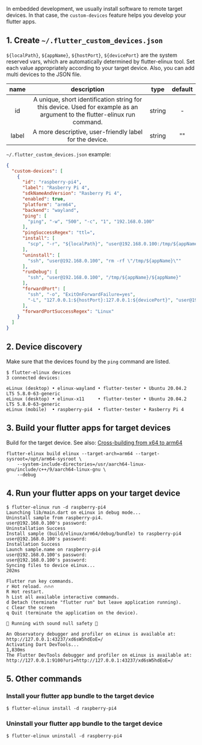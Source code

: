 In embedded development, we usually install software to remote target devices. In that case, the `custom-devices` feature helps you develop your flutter apps.

## 1. Create `~/.flutter_custom_devices.json`
`${localPath}`, `${appName}`, `${hostPort}`, `${devicePort}` are the system reserved vars, which are automatically determined by flutter-elinux tool. Set each value appropriately according to your target device. Also, you can add multi devices to the JSON file.

| name            | description     | type            | default         |
| :-------------: | :-------------: | :-------------: | :-------------: |
| id              | A unique, short identification string for this device. Used for example as an argument to the flutter-elinux run command. | string | - |
| label           | A more descriptive, user-friendly label for the device. | string | "" |

`~/.flutter_custom_devices.json` example:
```Json
{
  "custom-devices": [
    {
      "id": "raspberry-pi4",
      "label": "Rasberry Pi 4",
      "sdkNameAndVersion": "Rasberry Pi 4",
      "enabled": true,
      "platform": "arm64",
      "backend": "wayland",
      "ping": [
        "ping", "-w", "500", "-c", "1", "192.168.0.100"
      ],
      "pingSuccessRegex": "ttl=",
      "install": [
        "scp", "-r", "${localPath}", "user@192.168.0.100:/tmp/${appName}"
      ],
      "uninstall": [
        "ssh", "user@192.168.0.100", "rm -rf \"/tmp/${appName}\""
      ],
      "runDebug": [
        "ssh", "user@192.168.0.100", "/tmp/${appName}/${appName}"
      ],
      "forwardPort": [
        "ssh", "-o", "ExitOnForwardFailure=yes",
        "-L", "127.0.0.1:${hostPort}:127.0.0.1:${devicePort}", "user@192.168.0.100"
      ],
      "forwardPortSuccessRegex": "Linux"
    }
  ]
}
```

## 2. Device discovery
Make sure that the devices found by the `ping` command are listed.

```Shell
$ flutter-elinux devices
3 connected devices:

eLinux (desktop) • elinux-wayland • flutter-tester • Ubuntu 20.04.2 LTS 5.8.0-63-generic
eLinux (desktop) • elinux-x11     • flutter-tester • Ubuntu 20.04.2 LTS 5.8.0-63-generic
eLinux (mobile)  • raspberry-pi4  • flutter-tester • Rasberry Pi 4
```

## 3. Build your flutter apps for target devices
Build for the target device. See also: [Cross-building from x64 to arm64](https://github.com/sony/flutter-elinux/wiki/Building-flutter-apps#2-cross-building-from-x64-to-arm64)

```Shell
flutter-elinux build elinux --target-arch=arm64 --target-sysroot=/opt/arm64-sysroot \
    --system-include-directories=/usr/aarch64-linux-gnu/include/c++/9/aarch64-linux-gnu \
    --debug
```

## 4. Run your flutter apps on your target device
```Shell
$ flutter-elinux run -d raspberry-pi4
Launching lib/main.dart on eLinux in debug mode...
Uninstall sample from raspberry-pi4.
user@192.168.0.100's password: 
Uninstallation Success
Install sample (build/elinux/arm64/debug/bundle) to raspberry-pi4
user@192.168.0.100's password: 
Installation Success
Launch sample.name on raspberry-pi4
user@192.168.0.100's password: 
user@192.168.0.100's password: 
Syncing files to device eLinux...                                  202ms

Flutter run key commands.
r Hot reload. 🔥🔥🔥
R Hot restart.
h List all available interactive commands.
d Detach (terminate "flutter run" but leave application running).
c Clear the screen
q Quit (terminate the application on the device).

💪 Running with sound null safety 💪

An Observatory debugger and profiler on eLinux is available at: http://127.0.0.1:43237/xd6sW5hdEoE=/
Activating Dart DevTools...                                      1,830ms
The Flutter DevTools debugger and profiler on eLinux is available at:
http://127.0.0.1:9100?uri=http://127.0.0.1:43237/xd6sW5hdEoE=/
```

## 5. Other commands

### Install your flutter app bundle to the target device
```Shell
$ flutter-elinux install -d raspberry-pi4
```

### Uninstall your flutter app bundle to the target device
```Shell
$ flutter-elinux uninstall -d raspberry-pi4
```

